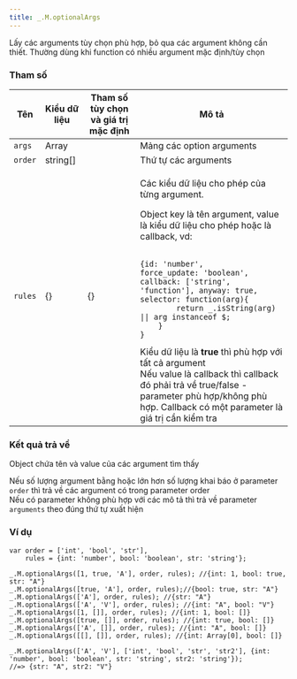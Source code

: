 ```yaml
---
title: _.M.optionalArgs
---
```


Lấy các arguments tùy chọn phù hợp, bỏ qua các argument không cần thiết. Thường dùng khi function có nhiều argument mặc định/tùy chọn

### Tham số
<table class="table table-striped">
    <thead>
    <tr>
        <th>Tên</th>
        <th>Kiểu dữ liệu</th>
        <th>Tham số tùy chọn và giá trị mặc định</th>
        <th>Mô tả</th>
    </tr>
    </thead>
    <tbody>
    <tr>
        <td><code>args</code></td>
        <td>Array</td>
        <td></td>
        <td>Mảng các option arguments</td>
    </tr>
    <tr>
        <td><code>order</code></td>
        <td>string[]</td>
        <td></td>
        <td>Thứ tự các arguments</td>
    </tr>
    <tr>
        <td><code>rules</code></td>
        <td>{}</td>
        <td>{}</td>
        <td>
            <p>Các kiểu dữ liệu cho phép của từng argument.</p>
            <p>Object key là tên argument, value là kiểu dữ liệu cho phép hoặc là callback, vd:</p>
<pre><code class="javascript">
{id: 'number', 
force_update: 'boolean', 
callback: ['string', 'function'], anyway: true, 
selector: function(arg){
        return _.isString(arg) || arg instanceof $;
    }
}</code></pre>
            <div class="alert alert-info">Kiểu dữ liệu là <strong>true</strong> thì phù hợp với tất cả argument</div>
            <div class="alert alert-info">Nếu value là callback thì callback đó phải trả về true/false - parameter phù hợp/không phù hợp. Callback có một parameter là giá trị cần kiểm tra</div>
        </td>
    </tr>
    </tbody>
</table>

### Kết quả trả về
Object chứa tên và value của các argument tìm thấy
<div class="alert alert-info">Nếu số lượng argument bằng hoặc lớn hơn số lượng khai báo ở parameter <code>order</code> thì trả về các argument có trong parameter order</div>
<div class="alert alert-info">Nếu có parameter không phù hợp với các mô tả thì trả về parameter <code>arguments</code> theo đúng thứ tự xuất hiện </div>

### Ví dụ
<pre><code class="javascript">var order = ['int', 'bool', 'str'],
    rules = {int: 'number', bool: 'boolean', str: 'string'};

_.M.optionalArgs([1, true, 'A'], order, rules); //{int: 1, bool: true, str: "A"}
_.M.optionalArgs([true, 'A'], order, rules);//{bool: true, str: "A"}
_.M.optionalArgs(['A'], order, rules); //{str: "A"}
_.M.optionalArgs(['A', 'V'], order, rules); //{int: "A", bool: "V"}
_.M.optionalArgs([1, []], order, rules); //{int: 1, bool: []}
_.M.optionalArgs([true, []], order, rules); //{int: true, bool: []}
_.M.optionalArgs(['A', []], order, rules); //{int: "A", bool: []}
_.M.optionalArgs([[], []], order, rules); //{int: Array[0], bool: []}

_.M.optionalArgs(['A', 'V'], ['int', 'bool', 'str', 'str2'], {int: 'number', bool: 'boolean', str: 'string', str2: 'string'});
//=> {str: "A", str2: "V"}
</code></pre>
